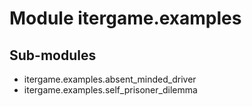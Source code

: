 Module itergame.examples
========================

Sub-modules
-----------
* itergame.examples.absent_minded_driver
* itergame.examples.self_prisoner_dilemma